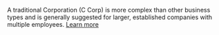 A traditional Corporation (C Corp) is more complex than other business types and is generally suggested for larger, established companies with multiple employees. [Learn more](https://business.nj.gov/pages/c-corporation-c-corp)
